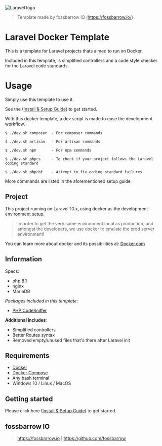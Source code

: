 ![Laravel logo](help/logo.jpg "Laravel 7")
> Template made by fossbarrow IO (https://fossbarrow.io/)

# Laravel Docker Template
This is a template for Laravel projects thats aimed to run on Docker.

Included in this template, is simplified controllers and a code style checker
for the Laravel code standards.

# Usage
Simply use this template to use it.

See the ([Install & Setup Guide](help/README.md)) to get started.

With this docker template, a dev script is made to ease the development workflow.

```
$ ./dev.sh composer  - For composer commands

$ ./dev.sh artisan   - For artisan commands

$ ./dev.sh npm       - For npm commands

$ ./dev.sh phpcs     - To check if your project follows the Laravel coding standard

$ ./dev.sh phpcbf    - Attempt to fix coding standard failures

```

More commands are listed in the aforementioned setup guide.


## Project
This project running on Laravel 10.x, using docker as the development
environment setup.

> In order to get the very same environment local as production, and amongst the developers, we use docker to emulate the prod server environment!

You can learn more about docker and its possibilities at: [Docker.com](https://store.docker.com/search?type=edition&offering=community)


## Information
Specs:

- php 8.1
- nginx
- MariaDB 

*Packages included in this template*:

* [PHP CodeSniffer](https://github.com/squizlabs/PHP_CodeSniffer)

**Additional includes**:

* Simplified controllers 
* Better Routes syntax
* Removed empty/unused files that's there after Laravel init

## Requirements

- [Docker](https://store.docker.com/search?type=edition&offering=community)
- [Docker Compose](https://docs.docker.com/compose/install/)
- Any bash terminal
- Windows 10 / Linux / MacOS

## Getting started

Please click here ([Install & Setup Guide](help/README.md)) to get started.


## fossbarrow IO
> https://fossbarrow.io | https://github.com/fossbarrow
